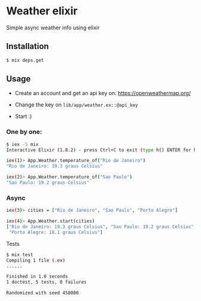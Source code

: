 # Weather elixir

Simple async weather info using elixir

## Installation

```bash
$ mix deps.get
```

## Usage
- Create an account and get an api key on: https://openweathermap.org/

- Change the key on `lib/app/weather.ex::@api_key`
- Start :)

### One by one:
```bash
$ iex -S mix
Interactive Elixir (1.8.2) - press Ctrl+C to exit (type h() ENTER for help)

iex(1)> App.Weather.temperature_of("Rio de Janeiro")
"Rio de Janeiro: 19.3 graus Celsius"

iex(2)> App.Weather.temperature_of("Sao Paulo")
"Sao Paulo: 19.2 graus Celsius"
```

### Async
```bash
iex(3)> cities = ["Rio de Janeiro", "Sao Paulo", "Porto Alegre"]

iex(4)> App.Weather.start(cities)
["Rio de Janeiro: 19.3 graus Celsius", "Sao Paulo: 19.2 graus Celsius",
 "Porto Alegre: 18.1 graus Celsius"]
```

Tests
```bash
$ mix test
Compiling 1 file (.ex)
......

Finished in 1.0 seconds
1 doctest, 5 tests, 0 failures

Randomized with seed 458000
```
